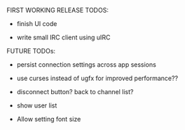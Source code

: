 FIRST WORKING RELEASE TODOS:

- finish UI code

- write small IRC client using uIRC

FUTURE TODOs:

- persist connection settings across app sessions

- use curses instead of ugfx for improved performance??

- disconnect button? back to channel list?

- show user list

- Allow setting font size